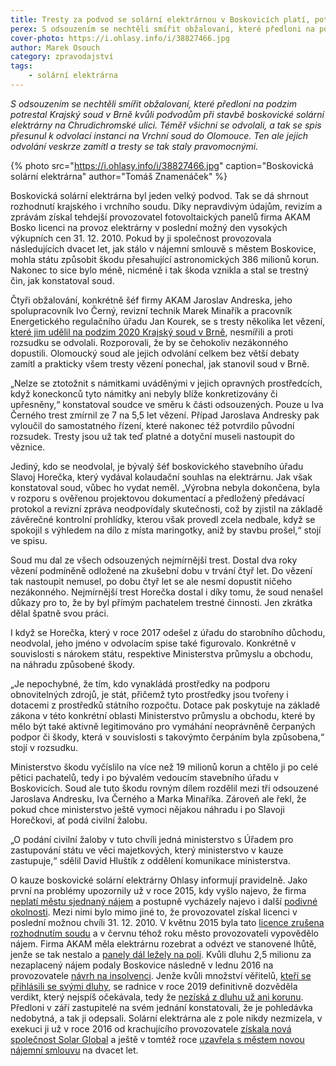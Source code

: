 ```yaml
---
title: Tresty za podvod se solární elektrárnou v Boskovicích platí, potvrdil odvolací soud
perex: S odsouzením se nechtěli smířit obžalovaní, které předloni na podzim potrestal Krajský soud v Brně kvůli podvodům při stavbě boskovické solární elektrárny na Chrudichromské ulici.
cover-photo: https://i.ohlasy.info/i/38827466.jpg
author: Marek Osouch
category: zpravodajství
tags:
    - solární elektrárna
---
```


*S odsouzením se nechtěli smířit obžalovaní, které předloni na podzim potrestal Krajský soud v Brně kvůli podvodům při stavbě boskovické solární elektrárny na Chrudichromské ulici. Téměř všichni se odvolali, a tak se spis přesunul k odvolací instanci na Vrchní soud do Olomouce. Ten ale jejich odvolání veskrze zamítl a tresty se tak staly pravomocnými.*

{% photo src="https://i.ohlasy.info/i/38827466.jpg" caption="Boskovická solární elektrárna" author="Tomáš Znamenáček" %}

Boskovická solární elektrárna byl jeden velký podvod. Tak se dá shrnout rozhodnutí krajského i vrchního soudu. Díky nepravdivým údajům, revizím a zprávám získal tehdejší provozovatel fotovoltaických panelů firma AKAM Bosko licenci na provoz elektrárny v poslední možný den vysokých výkupních cen 31. 12. 2010. Pokud by ji společnost provozovala následujících dvacet let, jak stálo v nájemní smlouvě s městem Boskovice, mohla státu způsobit škodu přesahující astronomických 386 milionů korun. Nakonec to sice bylo méně, nicméně i tak škoda vznikla a stal se trestný čin, jak konstatoval soud.

Čtyři obžalování, konkrétně šéf firmy AKAM Jaroslav Andreska, jeho spolupracovník Ivo Černý, revizní technik Marek Minařík a pracovník Energetického regulačního úřadu Jan Kourek, se s tresty několika let vězení, [které jim udělil na podzim 2020 Krajský soud v Brně](https://ohlasy.info/clanky/2020/11/solary-trest.html), nesmířili a proti rozsudku se odvolali. Rozporovali, že by se čehokoliv nezákonného dopustili. Olomoucký soud ale jejich odvolání celkem bez větší debaty zamítl a prakticky všem tresty vězení ponechal, jak stanovil soud v Brně.

„Nelze se ztotožnit s námitkami uváděnými v jejich opravných prostředcích, když koneckonců tyto námitky ani nebyly blíže konkretizovány či upřesněny,“ konstatoval soudce ve směru k části odsouzených. Pouze u Iva Černého trest zmírnil ze 7 na 5,5 let vězení. Případ Jaroslava Andresky pak vyloučil do samostatného řízení, které nakonec též potvrdilo původní rozsudek. Tresty jsou už tak teď platné a dotyční museli nastoupit do věznice.

Jediný, kdo se neodvolal, je bývalý šéf boskovického stavebního úřadu Slavoj Horečka, který vydával kolaudační souhlas na elektrárnu. Jak však konstatoval soud, vůbec ho vydat neměl. „Výrobna nebyla dokončena, byla v rozporu s ověřenou projektovou dokumentací a předložený předávací protokol a revizní zpráva neodpovídaly skutečnosti, což by zjistil na základě závěrečné kontrolní prohlídky, kterou však provedl zcela nedbale, když se spokojil s výhledem na dílo z místa maringotky, aniž by stavbu prošel,“ stojí ve spisu.

Soud mu dal ze všech odsouzených nejmírnější trest. Dostal dva roky vězení podmíněně odložené na zkušební dobu v trvání čtyř let. Do vězení tak nastoupit nemusel, po dobu čtyř let se ale nesmí dopustit ničeho nezákonného. Nejmírnější trest Horečka dostal i díky tomu, že soud nenašel důkazy pro to, že by byl přímým pachatelem trestné činnosti. Jen zkrátka dělal špatně svou práci.

I když se Horečka, který v roce 2017 odešel z úřadu do starobního důchodu, neodvolal, jeho jméno v odvolacím spise také figurovalo. Konkrétně v souvislosti s nárokem státu, respektive Ministerstva průmyslu a obchodu, na náhradu způsobené škody.

„Je nepochybné, že tím, kdo vynakládá prostředky na podporu obnovitelných zdrojů, je stát, přičemž tyto prostředky jsou tvořeny i dotacemi z prostředků státního rozpočtu. Dotace pak poskytuje na základě zákona v této konkrétní oblasti Ministerstvo průmyslu a obchodu, které by mělo být také aktivně legitimováno pro vymáhání neoprávněně čerpaných podpor či škody, která v souvislosti s takovýmto čerpáním byla způsobena,“ stojí v rozsudku.

Ministerstvo škodu vyčíslilo na více než 19 milionů korun a chtělo ji po celé pětici pachatelů, tedy i po bývalém vedoucím stavebního úřadu v Boskovicích. Soud ale tuto škodu rovným dílem rozdělil mezi tři odsouzené Jaroslava Andresku, Iva Černého a Marka Minaříka. Zároveň ale řekl, že pokud chce ministerstvo ještě vymoci nějakou náhradu i po Slavoji Horečkovi, ať podá civilní žalobu.

„O podání civilní žaloby v tuto chvíli jedná ministerstvo s Úřadem pro zastupování státu ve věci majetkových, který ministerstvo v kauze zastupuje,“ sdělil David Hluštík z oddělení komunikace ministerstva.

O kauze boskovické solární elektrárny Ohlasy informují pravidelně. Jako první na problémy upozornily už v roce 2015, kdy vyšlo najevo, že firma [neplatí městu sjednaný nájem](https://ohlasy.info/clanky/2015/04/solarni-elektrarna.html) a postupně vycházely najevo i další [podivné okolnosti](https://ohlasy.info/clanky/2015/04/solarni-licence.html). Mezi nimi bylo mimo jiné to, že provozovatel získal licenci v poslední možnou chvíli 31. 12. 2010. V květnu 2015 byla tato [licence zrušena rozhodnutím soudu](https://ohlasy.info/clanky/2015/05/akam-bez-licence.html) a v červnu téhož roku město provozovateli vypovědělo nájem. Firma AKAM měla elektrárnu rozebrat a odvézt ve stanovené lhůtě, jenže se tak nestalo a [panely dál ležely na poli](https://ohlasy.info/clanky/2015/08/solary-po-vypovedi.html). Kvůli dluhu 2,5 milionu za nezaplacený nájem podaly Boskovice následně v lednu 2016 na provozovatele [návrh na insolvenci](https://ohlasy.info/clanky/2015/08/solary-po-vypovedi.html). Jenže kvůli množství věřitelů, [kteří se přihlásili se svými dluhy](https://ohlasy.info/clanky/2016/05/insolvence-akam.html), se radnice v roce 2019 definitivně dozvěděla verdikt, který nejspíš očekávala, tedy že [nezíská z dluhu už ani korunu](https://ohlasy.info/clanky/2019/04/akam-konkurs.html). Předloni v září zastupitelé na svém jednání konstatovali, že je pohledávka nedobytná, a tak ji odepsali. Solární elektrárna ale z pole nikdy nezmizela, v exekuci ji už v roce 2016 od krachujícího provozovatele [získala nová společnost Solar Global](https://ohlasy.info/clanky/2016/03/elektrarna-koupena.html) a ještě v tomtéž roce [uzavřela s městem novou nájemní smlouvu](https://ohlasy.info/clanky/2016/10/elektrarna-funguje.html) na dvacet let.